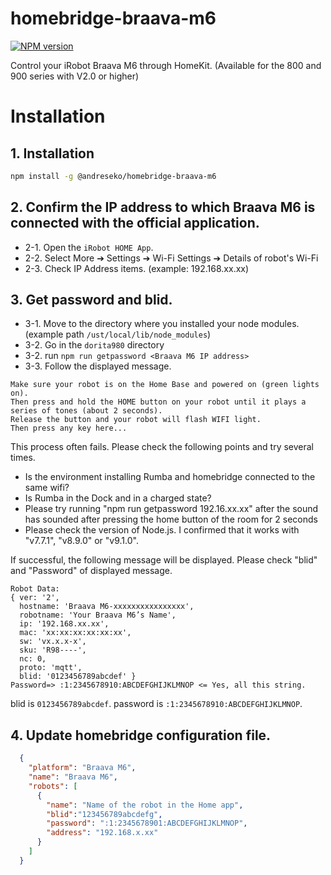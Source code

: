 # homebridge-braava-m6

[![NPM version][npm-image]][npm-url]

[npm-image]: https://img.shields.io/npm/v/@andreseko/homebridge-braava-m6.svg
[npm-url]: https://www.npmjs.com/package/@andreseko/homebridge-braava-m6/

Control your iRobot Braava M6 through HomeKit. (Available for the 800 and 900 series with V2.0 or higher)

# Installation

## 1. Installation
```bash
npm install -g @andreseko/homebridge-braava-m6
```

## 2. Confirm the IP address to which Braava M6 is connected with the official application.
- 2-1. Open the `iRobot HOME App`.
- 2-2. Select  More ➔  Settings ➔ Wi-Fi Settings ➔ Details of robot's Wi-Fi
- 2-3. Check IP Address items. (example: 192.168.xx.xx)

## 3. Get password and blid.
- 3-1. Move to the directory where you installed your node modules.  
     (example path `/ust/local/lib/node_modules`)
- 3-2. Go in the `dorita980` directory
- 3-2. run `npm run getpassword <Braava M6 IP address>`
- 3-3. Follow the displayed message.
```
Make sure your robot is on the Home Base and powered on (green lights on).
Then press and hold the HOME button on your robot until it plays a series of tones (about 2 seconds).
Release the button and your robot will flash WIFI light.
Then press any key here...
```

This process often fails.
Please check the following points and try several times.

- Is the environment installing Rumba and homebridge connected to the same wifi?
- Is Rumba in the Dock and in a charged state?
- Please try running "npm run getpassword 192.16.xx.xx" after the sound has sounded after pressing the home button of the room for 2 seconds
- Please check the version of Node.js. I confirmed that it works with "v7.7.1", "v8.9.0" or "v9.1.0".

If successful, the following message will be displayed.
Please check "blid" and "Password" of displayed message.

```
Robot Data:
{ ver: '2',
  hostname: 'Braava M6-xxxxxxxxxxxxxxxx',
  robotname: 'Your Braava M6’s Name',
  ip: '192.168.xx.xx',
  mac: 'xx:xx:xx:xx:xx:xx',
  sw: 'vx.x.x-x',
  sku: 'R98----',
  nc: 0,
  proto: 'mqtt',
  blid: '0123456789abcdef' }
Password=> :1:2345678910:ABCDEFGHIJKLMNOP <= Yes, all this string.
```

blid is `0123456789abcdef`.
password is `:1:2345678910:ABCDEFGHIJKLMNOP`.

## 4. Update homebridge configuration file.
```json
  {
    "platform": "Braava M6",
    "name": "Braava M6",
    "robots": [
      {
        "name": "Name of the robot in the Home app",
        "blid":"123456789abcdefg",
        "password": ":1:2345678901:ABCDEFGHIJKLMNOP",
        "address": "192.168.x.xx"
      }
    ]
  }
```